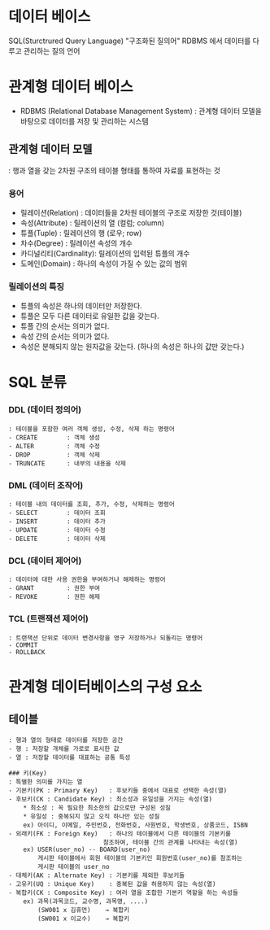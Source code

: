 # 데이터 베이스

SQL(Sturctrured Query Language)
"구조화된 질의어"
RDBMS 에서 데이터를 다루고 관리하는 질의 언어

# 관계형 데이터 베이스
- RDBMS (Relational Database Management System)
: 관계형 데이터 모델을 바탕으로 데이터를 저장 및 관리하는 시스템

## 관계형 데이터 모델
: 행과 열을 갖는 2차원 구조의 테이블 형태를 통하여 자료를 표현하는 것

### 용어
- 릴레이션(Relation)    : 데이터들을 2차원 테이블의 구조로 저장한 것(테이블)
- 속성(Attribute)       : 릴레이션의 열 (컬럼; column)
- 튜플(Tuple)           : 릴레이션의 행 (로우; row)
- 차수(Degree)          : 릴레이션 속성의 개수
- 카디널리티(Cardinality): 릴레이션의 입력된 튜플의 개수
- 도메인(Domain)         : 하나의 속성이 가질 수 있는 값의 범위

### 릴레이션의 특징
- 튜플의 속성은 하나의 데이터만 저장한다.
- 튜플은 모두 다른 데이터로 유일한 값을 갖는다.
- 튜플 간의 순서는 의미가 없다.
- 속성 간의 순서는 의미가 없다.
- 속성은 분해되지 않는 원자값을 갖는다.
  (하나의 속성은 하나의 값만 갖는다.)

# SQL 분류
### DDL (데이터 정의어)
    : 테이블을 포함한 여러 객체 생성, 수정, 삭제 하는 명령어
    - CREATE        : 객체 생성
    - ALTER         : 객체 수정
    - DROP          : 객체 삭제
    - TRUNCATE      : 내부의 내용을 삭제
### DML (데이터 조작어)
    : 테이블 내의 데이터를 조회, 추가, 수정, 삭제하는 명령어
    - SELECT        : 데이터 조회
    - INSERT        : 데이터 추가
    - UPDATE        : 데이터 수정
    - DELETE        : 데이터 삭제
### DCL (데이터 제어어)
    : 데이터에 대한 사용 권한을 부여하거나 해제하는 명령어
    - GRANT         : 권한 부여
    - REVOKE        : 권한 해제
### TCL (트랜잭션 제어어)
    : 트랜잭션 단위로 데이터 변경사항을 영구 저장하거나 되돌리는 명령어
    - COMMIT
    - ROLLBACK

# 관계형 데이터베이스의 구성 요소

 ## 테이블
    : 행과 열의 형태로 데이터를 저장한 공간
    - 행 : 저장할 개체를 가로로 표시한 값
    - 열 : 저장할 데이터를 대표하는 공통 특성

    ### 키(Key)
    : 특별한 의미를 가지는 열
    - 기본키(PK : Primary Key)   : 후보키들 중에서 대표로 선택한 속성(열)
    - 후보키(CK : Candidate Key) : 최소성과 유일성을 가지는 속성(열)
        * 최소성 : 꼭 필요한 최소한의 값으로만 구성된 성질
        * 유일성 : 중복되지 않고 오직 하나만 있는 성질
        ex) 아이디, 이메일, 주민번호, 전화번호, 사원번호, 학생번호, 상품코드, ISBN
    - 외래키(FK : Foreign Key)   : 하나의 테이블에서 다른 테이블의 기본키를  
                              참조하여, 테이블 간의 관계를 나타내는 속성(열)
        ex) USER(user_no) -- BOARD(user_no)
            게시판 테이블에서 회원 테이블의 기본키인 회원번호(user_no)를 참조하는
            게시판 테이블의 user_no
    - 대체키(AK : Alternate Key) : 기본키를 제외한 후보키들
    - 고유키(UQ : Unique Key)    : 중복된 값을 허용하지 않는 속성(열)
    - 복합키(CK : Composite Key) : 여러 열을 조합한 기본키 역할을 하는 속성들
        ex) 과목(과목코드, 교수명, 과목명, ....)
            (SW001 x 김휴먼)    → 복합키
            (SW001 x 이교수)    → 복합키